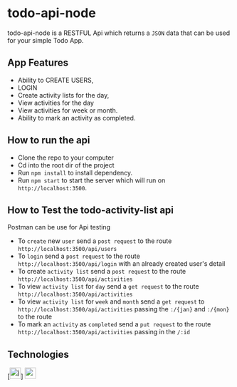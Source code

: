 # todo-api-node

todo-api-node is a RESTFUL Api which returns a `JSON` data that can be used for your simple Todo App.

## App Features

* Ability to CREATE USERS,
* LOGIN
* Create activity lists for the day,
* View activities for the day
* View activities for week or month.
* Ability to mark an activity as completed.

## How to run the api

* Clone the repo to your computer
* Cd into the root dir of the project 
* Run `npm install` to install dependency.
* Run `npm start` to start the server which will run on `http://localhost:3500`.


## How to Test the todo-activity-list api

Postman can be use for Api testing 

* To `create` new `user` send a `post request` to the route `http://localhost:3500/api/users` 
* To `login` send a `post request` to the route `http://localhost:3500/api/login` with an already created user's detail
* To create `activity list` send a `post request` to the route `http://localhost:3500/api/activities` 
* To view `activity list` for `day` send a `get request` to the route `http://localhost:3500/api/activities`
* To view `activity list` for `week` and `month` send a `get request` to `http://localhost:3500/api/activities` passing the `:/{jan}` and `:/{mon}` to the route
* To mark an `activity` as `completed` send a `put request` to the route `http://localhost:3500/api/activities` passing in the `/:id`




## Technologies
[<img alt="javascript" height="25px" src="https://www.freepnglogos.com/uploads/javascript/javascript-online-logo-for-website-0.png" />]
[<img alt="node js" height="25px" src="https://nodejs.org/static/images/logos/nodejs-new-pantone-black.svg" />](https://github.com/code-collabo/node-mongo-cli)
